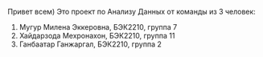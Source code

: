 Привет всем) 
Это проект по Анализу Данных от команды из 3 человек: 
1) Мугур Милена Эккеровна, БЭК2210, группа 7 
2) Хайдарзода Мехронахон, БЭК2210, группа 11
3) Ганбаатар Ганжаргал, БЭК2210, группа 2

